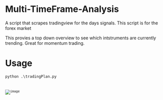 # Multi-TimeFrame-Analysis
A script that scrapes tradingview for the days signals. This script is for the forex market

This provies a top down overview to see which intstruments are currently trending. Great for momentum trading.


# Usage
<code>python .\tradingPlan.py<code>

![image](https://github.com/user-attachments/assets/eca4fcc2-89c7-4a99-af68-84be38a46933)
